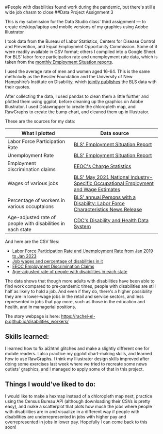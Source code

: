 #People with disabilities found work during the pandemic, but there's still a wide job chasm to close
##Data Project Assignment 3 

This is my submission for the Data Studio class' third assignment — to create desktop/laptop and mobile versions of my graphics using Adobe Illustrator

I took data from the Bureau of Labor Statistics, Centers for Disease Control and Prevention, and  Equal Employment Opportunity Commission. Some of it were readily available in CSV format; others I compiled into a Google Sheet. For BLS' labor force participation rate and unemployment rate data, which is taken from the [monthly Employment Situation reports](https://www.bls.gov/bls/news-release/empsit.htm#2023).

I used the average rate of men and women aged 16-64. This is the same metholody as the Kessler Foundation and the University of New Hampshire’s Institute on Disability, which [jointly publishes](https://kesslerfoundation.org/press-release/ntide-january-2023-jobs-report-more-people-disabilities-are-striving-work-will) the BLS data with their quotes. 

After collecting the data, I used pandas to clean them a little further and plotted them using ggplot, before cleaning up the graphics on Adobe Illustrator. I used Datawrapper to create the chloropleth map, and RawGraphs to create the bump chart, and cleaned them up in Illustrator.

These are the sources for my data:

| What I plotted  | Data source |
| ------------- | ------------- |
| Labor Force Participation Rate | [BLS' Employment Situation Report](https://www.bls.gov/bls/news-release/empsit.htm#2023) |
| Unemployment Rate | [BLS' Employment Situation Report](https://www.bls.gov/bls/news-release/empsit.htm#2023) |
| Employment discrimination claims  | [EEOC's Charge Statistics](https://www.eeoc.gov/data/charge-statistics-charges-filed-eeoc-fy-1997-through-fy-2021) |
| Wages of various jobs | [BLS' May 2021 National Industry-Specific Occupational Employment and Wage Estimates](https://www.bls.gov/oes/current/oessrci.htm) |
| Percentage of workers in various occuptaions | [BLS' annual Persons with a Disability: Labor Force Characteristics News Release](https://www.bls.gov/news.release/disabl.htm) |
| Age-adjusted rate of people with disabilities in each state | [CDC's Disability and Health Data System](https://dhds.cdc.gov/LP?CategoryId=DISEST&IndicatorId=STATTYPE&ShowFootnotes=true&View=Map&yearId=YR5&stratCatId1=CAT1&stratId1=BO1&stratCatId2=&stratId2=&responseId=Q6DIS1&dataValueTypeId=AGEADJPREV&MapClassifierId=quantile&MapClassifierCount=5) |

And here are the CSV files: 

* [Labor Force Participation Rate and Unemployment Rate from Jan 2019 to Jan 2023](https://github.com/rachel-el-p/disabilities_workers/blob/main/data/Disability%20-%20Monthly%20change%20LFPR%20and%20Unemployment.csv)
* [Job wages and percentage of disabilities in it](https://github.com/rachel-el-p/disabilities_workers/blob/main/data/Disability%20-%20Jobtypes.csv)
* [EEOC Employment Discrimination Claims](https://github.com/rachel-el-p/disabilities_workers/blob/main/data/Disability%20-%20EEOC.csv)
* [Age-adjusted rate of people with disabilities in each state](https://github.com/rachel-el-p/disabilities_workers/blob/main/data/age_adjusted_by_state.csv)

The data shows that though more adults with disabilities have been able to find work compared to pre-pandemic times, people with disabilities are still half as likely to hold a job. And even if they do, there's a higher possibility they are in lower-wage jobs in the retail and service sectors, and less represented in jobs that pay more, such as those in the education and health, and in managerial positions. 

The story webpage is here: https://rachel-el-p.github.io/disabilities_workers/

## Skills learned: 
I learned how to fix ai2html glitches and make a slightly different one for mobile readers. I also practice my ggplot chart-making skills, and learned how to use RawGraphs. I think my Illustrator design skills improved after doing some exercises last week where we tried to recreate some news outlets' graphics, and I managed to apply some of that in this project. 

## Things I would've liked to do:
I would like to make a hexmap instead of a chloropleth map next, practice using the Census Bureau API (although downloading their CSVs is pretty easy),
and make a scatterplot that plots how much the jobs where people with disabilities are in and visualize in a different way if 
people with disabilities are underrepresented in jobs with higher pay and overrepresented in jobs in lower pay. Hopefully I can come back to this soon!
 
